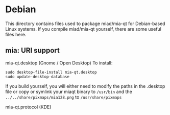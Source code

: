 
Debian
====================
This directory contains files used to package miad/mia-qt
for Debian-based Linux systems. If you compile miad/mia-qt yourself, there are some useful files here.

## mia: URI support ##


mia-qt.desktop  (Gnome / Open Desktop)
To install:

	sudo desktop-file-install mia-qt.desktop
	sudo update-desktop-database

If you build yourself, you will either need to modify the paths in
the .desktop file or copy or symlink your miaqt binary to `/usr/bin`
and the `../../share/pixmaps/mia128.png` to `/usr/share/pixmaps`

mia-qt.protocol (KDE)

